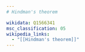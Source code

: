 ```yaml
---
# Hindman's theorem

wikidata: Q1566341
msc_classification: 05
wikipedia_links:
  - "[[Hindman's theorem]]"
---
```

